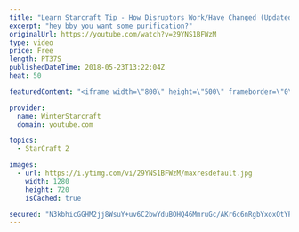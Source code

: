 ```yaml
---
title: "Learn Starcraft Tip - How Disruptors Work/Have Changed (Updated Patch 4.0 2018)"
excerpt: "hey bby you want some purification?"
originalUrl: https://youtube.com/watch?v=29YNS1BFWzM
type: video
price: Free
length: PT37S
publishedDateTime: 2018-05-23T13:22:04Z
heat: 50

featuredContent: "<iframe width=\"800\" height=\"500\" frameborder=\"0\" src=\"https://www.youtube.com/embed/29YNS1BFWzM\" allow=\"accelerometer; autoplay; encrypted-media; gyroscope; picture-in-picture\" allowfullscreen></iframe>"

provider:
  name: WinterStarcraft
  domain: youtube.com

topics:
  - StarCraft 2

images:
  - url: https://i.ytimg.com/vi/29YNS1BFWzM/maxresdefault.jpg
    width: 1280
    height: 720
    isCached: true

secured: "N3kbhicGGHM2jj8WsuY+uv6C2bwYduBOHQ46MmruGc/AKr6c6nRgbYxoxOtYPAGosZhajWeBy2FQx02gV+31HeZBFve1JYOuRedcf6/cv7pCG1N25lCCbqyiHZq6bPY3hQUuHO1NZcR4QzL8zwAPmDRMQ4RZmb+f6Qu+ckoUG1dpc3AkuA5Blbjgi14IW6v51a8nmUTitMVyWgEDDHsSzcNwcXZsBh+NfIW5t4eKDK3LjPuQ5bi5cIpXati+hxN99oW0+iIQCxpMHwLeXs3DnKrzULULMU0oeUl+1hTBz0kqMVN5E3Ejdz4tFDsnhXIkoBhyavOankUq0zOSlrEW4EHf3DQhaz21RtdlHlz0YgGm7DDliDHHCmX9XUYkcnJesFKEoHL9vc91LHudr+QwhHpIf7SGetqYmPtocKhT+bg=;E9yf4J9ARRd0fqGMJ841Qg=="
---
```


